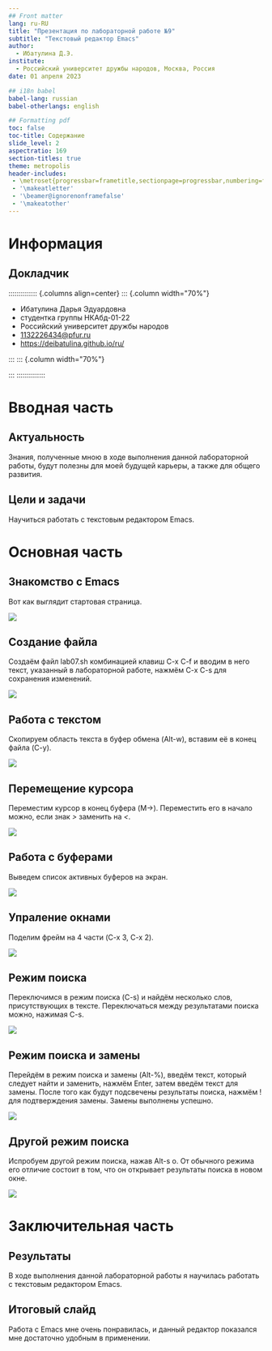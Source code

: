 ```yaml
---
## Front matter
lang: ru-RU
title: "Презентация по лабораторной работе №9"
subtitle: "Текстовый редактор Emacs"
author:
  - Ибатулина Д.Э.
institute:
  - Российский университет дружбы народов, Москва, Россия
date: 01 апреля 2023

## i18n babel
babel-lang: russian
babel-otherlangs: english

## Formatting pdf
toc: false
toc-title: Содержание
slide_level: 2
aspectratio: 169
section-titles: true
theme: metropolis
header-includes:
 - \metroset{progressbar=frametitle,sectionpage=progressbar,numbering=fraction}
 - '\makeatletter'
 - '\beamer@ignorenonframefalse'
 - '\makeatother'
---
```


# Информация

## Докладчик

:::::::::::::: {.columns align=center}
::: {.column width="70%"}

  * Ибатулина Дарья Эдуардовна
  * студентка группы НКАбд-01-22
  * Российский университет дружбы народов
  * [1132226434@pfur.ru](mailto:1132226434@pfur.ru)
  * <https://deibatulina.github.io/ru/>

:::
::: {.column width="70%"}

:::
::::::::::::::

# Вводная часть

## Актуальность

  Знания, полученные мною в ходе выполнения данной лабораторной работы, будут полезны для моей будущей карьеры, а также для общего развития.

## Цели и задачи

  Научиться работать с текстовым редактором Emacs.

# Основная часть

## Знакомство с Emacs

  Вот как выглядит стартовая страница.
  
![](image/1.png)

## Создание файла

  Создаём файл lab07.sh комбинацией клавиш C-x C-f и вводим в него текст, указанный в лабораторной работе, нажмём C-x C-s для сохранения изменений.
  
![](image/2.png)

## Работа с текстом

  Скопируем область текста в буфер обмена (Alt-w), вставим её в конец файла (C-y).
  
![](image/6.png)

## Перемещение курсора

  Переместим курсор в конец буфера (M->). Переместить его в начало можно, если знак *>* заменить на *<*.
  
![](image/12.png)

## Работа с буферами

  Выведем список активных буферов на экран.
  
![](image/13.png)

## Упраление окнами

  Поделим фрейм на 4 части (C-x 3, C-x 2). 
  
![](image/18.png)

## Режим поиска

  Переключимся в режим поиска (C-s) и найдём несколько слов, присутствующих в тексте. Переключаться между результатами поиска можно, нажимая C-s.
  
![](image/19.png)

## Режим поиска и замены

  Перейдём в режим поиска и замены (Alt-%), введём текст, который следует найти и заменить, нажмём Enter, затем введём текст для замены. После того как будут подсвечены результаты поиска, нажмём ! для подтверждения замены. Замены выполнены успешно.
  
![](image/21.png)

## Другой режим поиска

  Испробуем другой режим поиска, нажав Alt-s o. От обычного режима его отличие состоит в том, что он открывает результаты поиска в новом окне.
  
![](image/24.png)

# Заключительная часть

## Результаты

  В ходе выполнения данной лабораторной работы я научилась работать с текстовым редактором Emacs.

## Итоговый слайд

  Работа с Emacs мне очень понравилась, и данный редактор показался мне достаточно удобным в применении.

